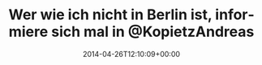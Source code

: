 ---
retweeted: false
source: <a href="http://www.myplume.com/" rel="nofollow">Plume for Android</a>
entities:
  hashtags: []
  symbols: []
  user_mentions:
  - name: Andreas Kopietz
    screen_name: KopietzAndreas
    indices:
    - '56'
    - '71'
    id_str: '512034241'
    id: '512034241'
  urls: []
display_text_range:
- '0'
- '100'
favorite_count: '0'
id_str: '460028054509993984'
truncated: false
retweet_count: '1'
id: '460028054509993984'
created_at: Sat Apr 26 12:10:09 +0000 2014
favorited: false
full_text: Wer wie ich nicht in Berlin ist, informiere sich mal in [@KopietzAndreas](https://twitter.com/KopietzAndreas)
  Timeline der letzten Stunde.
lang: de
tags:
- pesos/twitter
date: '2014-04-26T12:10:09+00:00'
src: https://twitter.com/bascht/status/460028054509993984
original_url: https://twitter.com/bascht/status/460028054509993984
type: twitter_tweet
text: Wer wie ich nicht in Berlin ist, informiere sich mal in [@KopietzAndreas](https://twitter.com/KopietzAndreas)
  Timeline der letzten Stunde.
title: Wer wie ich nicht in Berlin ist, informiere sich mal in @KopietzAndreas

---